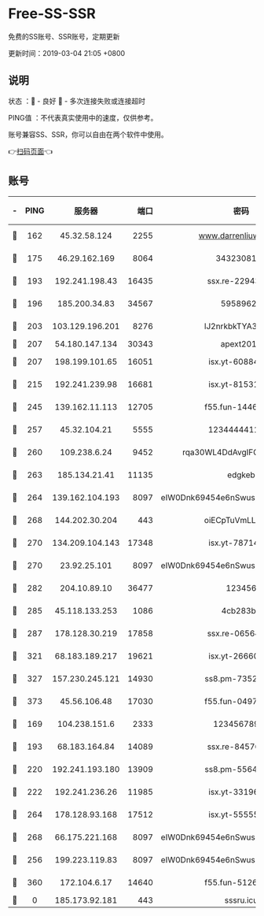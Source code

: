 # Free-SS-SSR

免费的SS账号、SSR账号，定期更新

更新时间：2019-03-04 21:05 +0800

## 说明

状态     ：🙂 - 良好 🙁 - 多次连接失败或连接超时

PING值   ：不代表真实使用中的速度，仅供参考。

账号兼容SS、SSR，你可以自由在两个软件中使用。

👉[扫码页面](https://liesauer.github.io/free-ss-ssr.github.io/)👈

## 账号

|-|PING|服务器|端口|密码|加密方式|区域|
|:----:|:----:|:-----:|-----:|:----:|:----:|:----:|
|🙂|162|45.32.58.124|2255|www.darrenliuwei.com|aes-256-cfb|JP|
|🙂|175|46.29.162.169|8064|3432308177|aes-256-cfb|RU|
|🙂|193|192.241.198.43|16435|ssx.re-22943266|aes-256-cfb|US|
|🙂|196|185.200.34.83|34567|59589627|aes-256-cfb|US|
|🙂|203|103.129.196.201|8276|lJ2nrkbkTYA30wv0|aes-256-cfb|US|
|🙂|207|54.180.147.134|30343|apext2019|chacha20|KR|
|🙂|207|198.199.101.65|16051|isx.yt-60884333|aes-256-cfb|US|
|🙂|215|192.241.239.98|16681|isx.yt-81531796|aes-256-cfb|US|
|🙂|245|139.162.11.113|12705|f55.fun-14460072|aes-256-cfb|SG|
|🙂|257|45.32.104.21|5555|1234444411111|aes-256-cfb|SG|
|🙂|260|109.238.6.24|9452|rqa30WL4DdAvgIFG6Fs3znzTa|aes-256-cfb|FR|
|🙂|263|185.134.21.41|11135|edgkeb|aes-256-cfb|GB|
|🙂|264|139.162.104.193|8097|eIW0Dnk69454e6nSwuspv9DmS201tQ0D|aes-256-cfb|JP|
|🙂|268|144.202.30.204|443|oiECpTuVmLLxk4Ts|aes-256-cfb|US|
|🙂|270|134.209.104.143|17348|isx.yt-78714396|aes-256-cfb|SG|
|🙂|270|23.92.25.101|8097|eIW0Dnk69454e6nSwuspv9DmS201tQ0D|aes-256-cfb|US|
|🙂|282|204.10.89.10|36477|123456|aes-256-cfb|US|
|🙂|285|45.118.133.253|1086|4cb283b8|aes-256-cfb|SG|
|🙂|287|178.128.30.219|17858|ssx.re-06564019|aes-256-cfb|SG|
|🙂|321|68.183.189.217|19621|isx.yt-26660218|aes-256-cfb|SG|
|🙂|327|157.230.245.121|14930|ss8.pm-73529175|aes-256-cfb|SG|
|🙂|373|45.56.106.48|17030|f55.fun-04977203|aes-256-cfb|US|
|🙂|169|104.238.151.6|2333|12345678900|aes-256-cfb|JP|
|🙂|193|68.183.164.84|14089|ssx.re-84576345|aes-256-cfb|US|
|🙂|220|192.241.193.180|13909|ss8.pm-55642212|aes-256-cfb|US|
|🙂|222|192.241.236.26|11985|isx.yt-33196009|aes-256-cfb|US|
|🙂|264|178.128.93.168|17512|isx.yt-55555865|aes-256-cfb|SG|
|🙂|268|66.175.221.168|8097|eIW0Dnk69454e6nSwuspv9DmS201tQ0D|aes-256-cfb|US|
|🙁|256|199.223.119.83|8097|eIW0Dnk69454e6nSwuspv9DmS201tQ0D|aes-256-cfb|US|
|🙁|360|172.104.6.17|14640|f55.fun-51267758|aes-256-cfb|US|
|🙁|0|185.173.92.181|443|sssru.icu|rc4-md5|RU|
